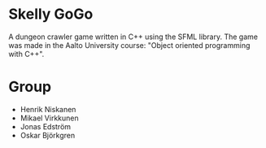 # Skelly GoGo
A dungeon crawler game written in C++ using the SFML library. The game was made in the Aalto University course: "Object oriented programming with C++".
# Group
- Henrik Niskanen
- Mikael Virkkunen
- Jonas Edström
- Oskar Björkgren

